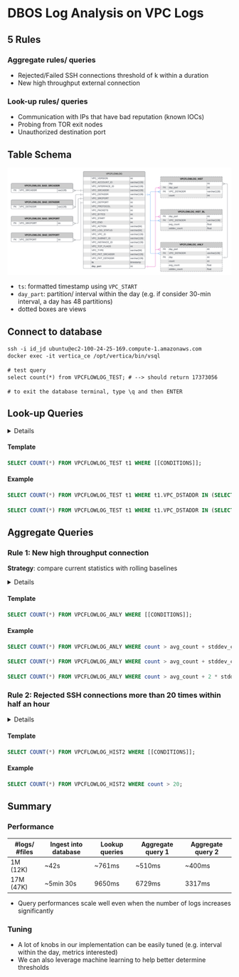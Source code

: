 # DBOS Log Analysis on VPC Logs
## 5 Rules
### Aggregate rules/ queries
- Rejected/Failed SSH connections threshold of k within a duration
- New high throughput external connection

### Look-up rules/ queries
- Communication with IPs that have bad reputation (known IOCs)
- Probing from TOR exit nodes
- Unauthorized destination port

## Table Schema
![table schema](img/table_schema.png)
- `ts`: formatted timestamp using `VPC_START`
- `day_part`: partition/ interval within the day (e.g. if consider 30-min
  interval, a day has 48 partitions)
- dotted boxes are views

## Connect to database
```
ssh -i id_jd ubuntu@ec2-100-24-25-169.compute-1.amazonaws.com
docker exec -it vertica_ce /opt/vertica/bin/vsql

# test query
select count(*) from VPCFLOWLOG_TEST; # --> should return 17373056

# to exit the database terminal, type \q and then ENTER
```

## Look-up Queries

<details>

<summary> Details </summary>

### Lookup rules
Create 4 tables for each of the known bad source/ destination addresses/ ports
(ingest as more are discovered)

### Experiment
- Randomly populate each of the 4 tables with 10 (distinct) rows
- Query over all logs to detect if any log matched the bad fields

</details>


#### Template
```sql
SELECT COUNT(*) FROM VPCFLOWLOG_TEST t1 WHERE [[CONDITIONS]];
```

#### Example
```sql
SELECT COUNT(*) FROM VPCFLOWLOG_TEST t1 WHERE t1.VPC_DSTADDR IN (SELECT VPC_DSTADDR FROM VPCFLOWLOG_BAD_DSTADDR);

SELECT COUNT(*) FROM VPCFLOWLOG_TEST t1 WHERE t1.VPC_DSTADDR IN (SELECT VPC_DSTADDR FROM VPCFLOWLOG_BAD_DSTADDR) OR t1.VPC_SRCADDR IN (SELECT VPC_SRCADDR FROM VPCFLOWLOG_BAD_SRCADDR) OR t1.VPC_DSTPORT IN (SELECT VPC_DSTPORT FROM VPCFLOWLOG_BAD_DSTPORT) OR t1.VPC_SRCPORT IN (SELECT VPC_SRCPORT FROM VPCFLOWLOG_BAD_SRCPORT);
```

## Aggregate Queries
### Rule 1: New high throughput connection
**Strategy**: compare current statistics with rolling baselines

<details>

<summary> Details </summary>

**Views**: a stored query that dynamically access and compute data at execution
time, so it’s always up-to-date
- `VPCFLOWLOG_HIST`: histogram of incoming traffic to a particular destination
  within an interval on a day
- `VPCFLOWLOG_HIST_BL`: Summarize over a period of days to obtain several
  statistics of the incoming traffic on a particular day interval (e.g. average,
  standard deviation)
- `VPCFLOWLOG_ANLY`: Join VPCFLOWLOG_HIST with VPCFLOWLOG_HIST_BL to compare
  count with baseline statistics

**Experiment**: From `VPCFLOWLOG_ANLY`, fetch all logs that is one standard
deviation above/ below the average

</details>

#### Template
```sql
SELECT COUNT(*) FROM VPCFLOWLOG_ANLY WHERE [[CONDITIONS]];
```

#### Example
```sql
SELECT COUNT(*) FROM VPCFLOWLOG_ANLY WHERE count > avg_count + stddev_count OR count < avg_count - stddev_count;

SELECT COUNT(*) FROM VPCFLOWLOG_ANLY WHERE count > avg_count + stddev_count;

SELECT COUNT(*) FROM VPCFLOWLOG_ANLY WHERE count > avg_count + 2 * stddev_count OR count < avg_count - stddev_count;
```

### Rule 2: Rejected SSH connections more than 20 times within half an hour

<details>

<summary> Details </summary>

**View**
- Filter the logs by destination port = 22 and action = `reject`
- Group by `day`, interval within the day, and source address

**Experiment**:
<!-- - Group by produces a view of 284K rows -->
- From the histogram, fetch all logs with count > 20
<!-- - Query takes ~400ms -->
</details>

#### Template
```sql
SELECT COUNT(*) FROM VPCFLOWLOG_HIST2 WHERE [[CONDITIONS]];
```

#### Example
```sql
SELECT COUNT(*) FROM VPCFLOWLOG_HIST2 WHERE count > 20;
```

## Summary
### Performance
| #logs/ #files | Ingest into database | Lookup queries | Aggregate query 1 | Aggregate query 2 |
|---------------|----------------------|----------------|-------------------|-------------------|
| 1M (12K)      | ~42s                 | ~761ms         | ~510ms            | ~400ms            |
| 17M (47K)     | ~5min 30s            | 9650ms         | 6729ms            | 3317ms            |

- Query performances scale well even when the number of logs increases significantly

### Tuning
- A lot of knobs in our implementation can be easily tuned (e.g. interval within
  the day, metrics interested)
- We can also leverage machine learning to help better determine thresholds

<!-- ## Next steps
Multi-source logs
- One source of log (e.g VPC logs only) might not be indicative
- It would be more convincing if evidence from multiple sources are combined

Multi-level/ hierarchical logs (subset of multi-source logs)
- Hard to obtain semantics information from low-level logs
  - VPC logs can at best provide bytes transferred
- Application-level logs are more semantically richer and can provide additional
  insights
- With the DBOS function-as-a-service architecture, application-level logs are
  more readily available -->
